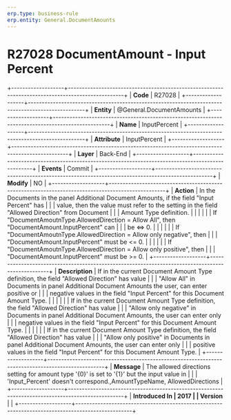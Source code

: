 ```yaml
---
erp.type: business-rule
erp.entity: General.DocumentAmounts
---
```


# R27028 DocumentAmount - Input Percent
+-------------------+--------------------------------------------------------------------------------------------------+
| **Code**          | R27028                                                                                           |
+-------------------+--------------------------------------------------------------------------------------------------+
| **Entity**        | @General.DocumentAmounts                                                                                   |
+-------------------+--------------------------------------------------------------------------------------------------+
| **Name**          | InputPercent                                                                                     |
+-------------------+--------------------------------------------------------------------------------------------------+
| **Attribute**     | InputPercent                                                                                     |
+-------------------+--------------------------------------------------------------------------------------------------+
| **Layer**         | Back-End                                                                                         |
+-------------------+--------------------------------------------------------------------------------------------------+
| **Events**        | Commit                                                                                           |
+-------------------+--------------------------------------------------------------------------------------------------+
| **Modify**        | NO                                                                                               |
+-------------------+--------------------------------------------------------------------------------------------------+
| **Action**        | In the Documents in the panel Additional Document Amounts, if the field "Input Percent" has      |
|                   | value, then the value must refer to the setting in the field "Allowed Direction" from Document   |
|                   | Amount Type definition.                                                                          |
|                   |                                                                                                  |
|                   | If \"DocumentAmoutnType.AllowedDirection = Allow All\", then \"DocumentAmount.InputPercent\" can |
|                   | be \<=\> 0.                                                                                      |
|                   |                                                                                                  |
|                   | If \"DocumentAmoutnType.AllowedDirection = Allow only negative\", then                           |
|                   | \"DocumentAmount.InputPercent\" must be \<= 0.                                                   |
|                   |                                                                                                  |
|                   | If \"DocumentAmoutnType.AllowedDirection = Allow only positive\", then                           |
|                   | \"DocumentAmount.InputPercent\" must be \>= 0.                                                   |
+-------------------+--------------------------------------------------------------------------------------------------+
| **Description**   | If in the current Document Amount Type definition, the field "Allowed Direction" has value       |
|                   | "Allow All" in Documents in panel Additional Document Amounts the user, can enter positive or    |
|                   | negative values in the field "Input Percent" for this Document Amount Type.                      |
|                   |                                                                                                  |
|                   | If in the current Document Amount Type definition, the field "Allowed Direction" has value       |
|                   | "Allow only negative" in Documents in panel Additional Document Amounts, the user can enter only |
|                   | negative values in the field "Input Percent" for this Document Amount Type.                      |
|                   |                                                                                                  |
|                   | If in the current Document Amount Type definition, the field "Allowed Direction" has value       |
|                   | "Allow only positive" in Documents in panel Additional Document Amounts, the user can enter only |
|                   | positive values in the field "Input Percent" for this Document Amount Type.                      |
+-------------------+--------------------------------------------------------------------------------------------------+
| **Message**       | The allowed directions setting for amount type \'{0}\' is set to \'{1}\' but the input value in  |
|                   | \'Input_Percent\' doesn\'t correspond.,AmountTypeName, AllowedDirections                         |
+-------------------+--------------------------------------------------------------------------------------------------+
| **Introduced In   | 2017                                                                                             |
| Version**         |                                                                                                  |
+-------------------+--------------------------------------------------------------------------------------------------+

  

  

  
